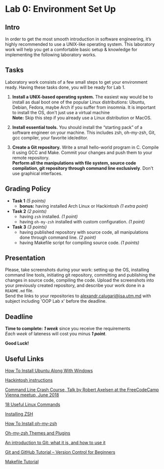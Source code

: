 # Lab 0: Environment Set Up

## Intro

In order to get the most smooth introduction in software engineering, it’s highly recommended to use a UNIX-like operating system. This laboratory work will help you get a comfortable basic setup & knowledge for implementing the following laboratory works.

## Tasks

Laboratory work consists of a few small steps to get your environment ready. Having these tasks done, you will be ready for Lab 1.

1. **Install a UNIX-based operating system.** The easiest way would be to install as dual boot one of the popular Linux distributions: Ubuntu, Debian, Fedora, maybe Arch if you suffer from insomnia.
It is important to install the OS, don't just use a virtual machine \
**Note:** Skip this step if you already use a Linux distribution or MacOS.

2. **Install essential tools.** You should install the “starting pack” of a software engineer on your machine. This includes zsh, oh-my-zsh, Git, gcc compiler, your favorite ide/editor.

3. **Create a Git repository.** Write a small hello-world program in C. Compile it using GCC and Make. Commit your changes and push them to your remote repository. \
**Perform all the manipulations with file system, source code compilation, git repository through command line exclusively**. Don't use graphical interfaces.

## Grading Policy

* **Task 1** *(5 points)*
    * **bonus:** having installed Arch Linux or Hackintosh *(1 extra point)*
* **Task 2** *(2 points)*
    * having `zsh` installed. *(1 point)*
    * having `oh-my-zsh` installed with custom configuration. *(1 point)*
* **Task 3** *(3 points)*
    * having published repository with source code, all manipulations done through command line. *(2 point)*
    * having Makefile script for compiling source code. *(1 points)*

## Presentation

Please, take screenshots during your work: setting up the OS, installing command line tools, initiating git repository, committing and publishing the changes in source code, compiling the code. Upload the screenshots into your previously created repository, and describe your work done in a `README.md` file. \
Send the links to your repositories to <alexandr.calugari@isa.utm.md> with subject including 'OOP Lab x' before the deadline.

## Deadline

**Time to complete:** _**1 week**_ since you receive the requirements \
_Each week_ of lateness will cost you minus _**1 point**_.

**Good Luck!**

## Useful Links

[How To Install Ubuntu Along With Windows](https://itsfoss.com/install-ubuntu-dual-boot-mode-windows/)

[Hackintosh instructions](https://hackintosh.com)

[Command Line Crash Course, Talk by Robert Axelsen at the FreeCodeCamp Vienna meetup, June 2018](https://www.youtube.com/watch?v=yz7nYlnXLfE)

[18 Useful Linux Commands](https://www.youtube.com/watch?v=AVXYq8aL47Q)

[Installing ZSH](https://github.com/ohmyzsh/ohmyzsh/wiki/Installing-ZSH)

[How To Install oh-my-zsh](https://www.youtube.com/watch?v=Tz4kScOIOW0)

[Oh-my-zsh Themes and Plugins](https://www.youtube.com/watch?v=csJV1exZAjA)

[An introduction to Git: what it is, and how to use it](https://www.freecodecamp.org/news/what-is-git-and-how-to-use-it-c341b049ae61/)

[Git and GitHub Tutorial – Version Control for Beginners](https://www.freecodecamp.org/news/git-and-github-for-beginners/)

[Makefile Tutorial](https://makefiletutorial.com) 
